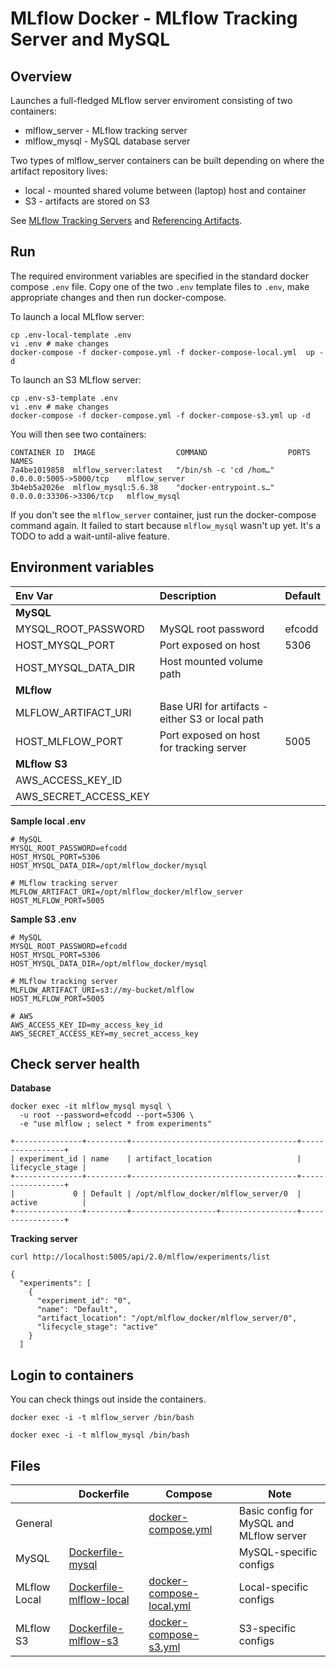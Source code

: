 
# MLflow Docker - MLflow Tracking Server and MySQL 

## Overview

Launches a full-fledged MLflow server enviroment consisting of two containers:
* mlflow_server - MLflow tracking server
* mlflow_mysql - MySQL database server

Two types of mlflow_server containers can be built depending on where the artifact repository lives:
  * local - mounted shared volume between (laptop) host and container 
  * S3 - artifacts are stored on S3

See [MLflow Tracking Servers](https://mlflow.org/docs/latest/tracking.html#mlflow-tracking-servers) and
[Referencing Artifacts](https://mlflow.org/docs/latest/concepts.html#referencing-artifacts).


## Run

The required  environment variables are specified in the standard docker compose `.env` file.
Copy one of the two `.env` template files to `.env`, make appropriate changes and then run docker-compose.

To launch a local MLflow server:
```
cp .env-local-template .env
vi .env # make changes 
docker-compose -f docker-compose.yml -f docker-compose-local.yml  up -d 
```

To launch an S3 MLflow server:
```
cp .env-s3-template .env
vi .env # make changes 
docker-compose -f docker-compose.yml -f docker-compose-s3.yml up -d 
```
You will then see two containers:
```
CONTAINER ID  IMAGE                  COMMAND                  PORTS                     NAMES
7a4be1019858  mlflow_server:latest   "/bin/sh -c 'cd /hom…"   0.0.0.0:5005->5000/tcp    mlflow_server
3b4eb5a2026e  mlflow_mysql:5.6.38    "docker-entrypoint.s…"   0.0.0.0:33306->3306/tcp   mlflow_mysql
```
If you don't see the `mlflow_server` container, just run the docker-compose command again. 
It failed to start because `mlflow_mysql` wasn't up yet. It's a TODO to add a wait-until-alive feature.

## Environment variables

| Env Var  | Description  | Default  |
|:--|:--|:--|
| **MySQL**  |   |   |
| MYSQL_ROOT_PASSWORD | MySQL root password  | efcodd   |
| HOST_MYSQL_PORT  | Port exposed on host  | 5306  |
|  HOST_MYSQL_DATA_DIR  | Host mounted volume path |   |
| **MLflow**  |   |   |
| MLFLOW_ARTIFACT_URI  | Base URI for artifacts - either S3 or local path|   |
| HOST_MLFLOW_PORT  | Port exposed on host for tracking server  | 5005  |
| **MLflow S3**  |   |   |
| AWS_ACCESS_KEY_ID  |   |   |
| AWS_SECRET_ACCESS_KEY  |   |   |


**Sample local .env**
```
# MySQL 
MYSQL_ROOT_PASSWORD=efcodd
HOST_MYSQL_PORT=5306
HOST_MYSQL_DATA_DIR=/opt/mlflow_docker/mysql

# MLflow tracking server
MLFLOW_ARTIFACT_URI=/opt/mlflow_docker/mlflow_server
HOST_MLFLOW_PORT=5005
```

**Sample S3 .env**
```
# MySQL 
MYSQL_ROOT_PASSWORD=efcodd
HOST_MYSQL_PORT=5306
HOST_MYSQL_DATA_DIR=/opt/mlflow_docker/mysql

# MLflow tracking server
MLFLOW_ARTIFACT_URI=s3://my-bucket/mlflow
HOST_MLFLOW_PORT=5005

# AWS 
AWS_ACCESS_KEY_ID=my_access_key_id
AWS_SECRET_ACCESS_KEY=my_secret_access_key
```

## Check server health

**Database**
```
docker exec -it mlflow_mysql mysql \
  -u root --password=efcodd --port=5306 \
  -e "use mlflow ; select * from experiments"
```
```
+---------------+---------+-------------------------------------+-----------------+
| experiment_id | name    | artifact_location                   | lifecycle_stage |
+---------------+---------+-------------------------------------+-----------------+
|             0 | Default | /opt/mlflow_docker/mlflow_server/0  | active          |
+---------------+---------+-------------------+-----------------+-----------------+
```

**Tracking server**
```
curl http://localhost:5005/api/2.0/mlflow/experiments/list
```
```
{
  "experiments": [
    {
      "experiment_id": "0",
      "name": "Default",
      "artifact_location": "/opt/mlflow_docker/mlflow_server/0",
      "lifecycle_stage": "active"
    }
  ]
```

## Login to containers

You can check things out inside the containers.
```
docker exec -i -t mlflow_server /bin/bash
```
```
docker exec -i -t mlflow_mysql /bin/bash
```

## Files

|   | Dockerfile   | Compose | Note |
|---|---|---|--|
| General  |  | [docker-compose.yml](docker-compose.yml)  | Basic config for MySQL and MLflow server |
|MySQL  | [Dockerfile-mysql](Dockerfile-mysql)  | | MySQL-specific configs |
| MLflow Local  |[Dockerfile-mlflow-local](Dockerfile-mlflow-local)  |[docker-compose-local.yml](docker-compose-local.yml)  | Local-specific configs|
| MLflow S3 | [Dockerfile-mlflow-s3](Dockerfile-mlflow-s3)  |[docker-compose-s3.yml](docker-compose-s3.yml)  | S3-specific configs|
